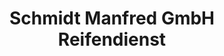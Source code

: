---
title: "Schmidt Manfred GmbH Reifendienst"
url: /uhingen/schmidt-manfred-gmbh-reifendienst/
shop: Reifen
---